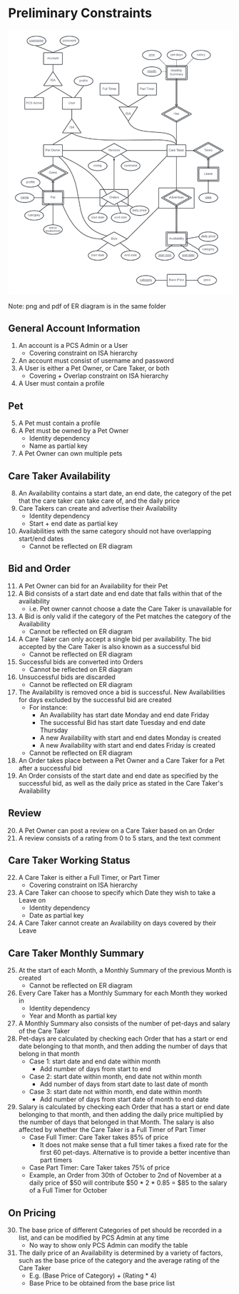 # Preliminary Constraints

![](Preliminary_ER_Diagram.png)

Note: png and pdf of ER diagram is in the same folder

## General Account Information

1. An account is a PCS Admin or a User 
    - Covering constraint on ISA hierarchy
2. An account must consist of username and password
3. A User is either a Pet Owner, or Care Taker, or both
    - Covering + Overlap constraint on ISA hierarchy
4. A User must contain a profile

## Pet

5. A Pet must contain a profile
6. A Pet must be owned by a Pet Owner
    - Identity dependency
    - Name as partial key
7. A Pet Owner can own multiple pets

## Care Taker Availability

8. An Availability contains a start date, an end date, the category of the pet that the care taker can take care of, and the daily price
9. Care Takers can create and advertise their Availability 
    - Identity dependency
    - Start + end date as partial key
10. Availabilities with the same category should not have overlapping start/end dates 
    - Cannot be reflected on ER diagram

## Bid and Order

11. A Pet Owner can bid for an Availability for their Pet
12. A Bid consists of a start date and end date that falls within that of the availability 
    - i.e. Pet owner cannot choose a date the Care Taker is unavailable for
13. A Bid is only valid if the category of the Pet matches the category of the Availability
    - Cannot be reflected on ER diagram
14. A Care Taker can only accept a single bid per availability. The bid accepted by the Care Taker is also known as a successful bid
    - Cannot be reflected on ER diagram
15. Successful bids are converted into Orders
    - Cannot be reflected on ER diagram
16. Unsuccessful bids are discarded
    - Cannot be reflected on ER diagram
17. The Availability is removed once a bid is successful. New Availabilities for days excluded by the successful bid are created
    - For instance:
      - An Availability has start date Monday and end date Friday
      - The successful Bid has start date Tuesday and end date Thursday
      - A new Availability with start and end dates Monday is created
      - A new Availability with start and end dates Friday is created
    - Cannot be reflected on ER diagram
18. An Order takes place between a Pet Owner and a Care Taker for a Pet after a successful bid 
19. An Order consists of the start date and end date as specified by the successful bid, as well as the daily price as stated in the Care Taker's Availability

## Review

20. A Pet Owner can post a review on a Care Taker based on an Order
21. A review consists of a rating from 0 to 5 stars, and the text comment

## Care Taker Working Status

22. A Care Taker is either a Full Timer, or Part Timer
    - Covering constraint on ISA hierarchy
23. A Care Taker can choose to specify which Date they wish to take a Leave on
    - Identity dependency
    - Date as partial key
24. A Care Taker cannot create an Availability on days covered by their Leave


## Care Taker Monthly Summary

25. At the start of each Month, a Monthly Summary of the previous Month is created
    - Cannot be reflected on ER diagram
26. Every Care Taker has a Monthly Summary for each Month they worked in
    - Identity dependency
    - Year and Month as partial key
27. A Monthly Summary also consists of the number of pet-days and salary of the Care Taker
28. Pet-days are calculated by checking each Order that has a start or end date belonging to that month, and then adding the number of days that belong in that month
    - Case 1: start date and end date within month
      - Add number of days from start to end
    - Case 2: start date within month, end date not within month
      - Add number of days from start date to last date of month
    - Case 3: start date not within month, end date within month
      - Add number of days from start date of month to end date
29. Salary is calculated by checking each Order that has a start or end date belonging to that month, and then adding the daily price multiplied by the number of days that belonged in that Month. The salary is also affected by whether the Care Taker is a Full Timer of Part Timer
    - Case Full Timer: Care Taker takes 85% of price
      - It does not make sense that a full timer takes a fixed rate for the first 60 pet-days. Alternative is to provide a better incentive than part timers
    - Case Part Timer: Care Taker takes 75% of price
    - Example, an Order from 30th of October to 2nd of November at a daily price of $50 will contribute $50 * 2 * 0.85 = $85 to the salary of a Full Timer for October 

## On Pricing

30. The base price of different Categories of pet should be recorded in a list, and can be modified by PCS Admin at any time
    - No way to show only PCS Admin can modify the table
31. The daily price of an Availability is determined by a variety of factors, such as the base price of the category and the average rating of the Care Taker
    - E.g. (Base Price of Category) + (Rating * 4)
    - Base Price to be obtained from the base price list
